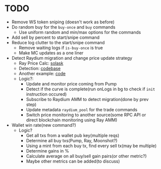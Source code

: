 # TODO

- Remove WS token sniping (doesn't work as before)
- Do random buy for the `buy-once` and `buy` commands
  - Use uniform random and min/max options for the commands
- Add sell by percent to start/snipe command
- Reduce log clutter to the start/snipe command
  - Remove waiting logs if `is-buy-once` is true
  - Make MC updates as a one liner
- Detect Raydium migration and change price update strategy
  - Ray Price Calc: [solask](https://solana.stackexchange.com/questions/11939/calculation-of-tocken-price-for-example-sol-usdc)
  - Detection: [codebase](https://github.com/warp-id/solana-trading-bot?tab=readme-ov-file#configuration)
  - Another example: [code](https://gist.github.com/endrsmar/684c336c3729ec4472b2f337c50c3cdb)
  - Logic?:
    - Update and monitor price coming from Pump
    - Detect if the curve is complete(run onLogs in bg to check if `init` instruction occured)
    - Subscribe to Raydium AMM to detect migration(done by prev step)
    - Update metadata `raydium_pool` for the trade commands
    - Switch price monitoring to another source(some RPC API or direct blockchain monitoring using Ray AMM)
- Wallet win rate(new command?)
  - Logic?
    - Get all txs from a wallet pub key(multiple reqs)
    - Determine all buy txs(Pump, Ray, Moonshot?)
    - Using a mint from each buy tx, find every sell tx(may be multiple)
    - Determine gains in %
    - Calculate average on all buy/sell gain pairs(or other metric?)
    - Maybe other metrics can be added(to discuss)

